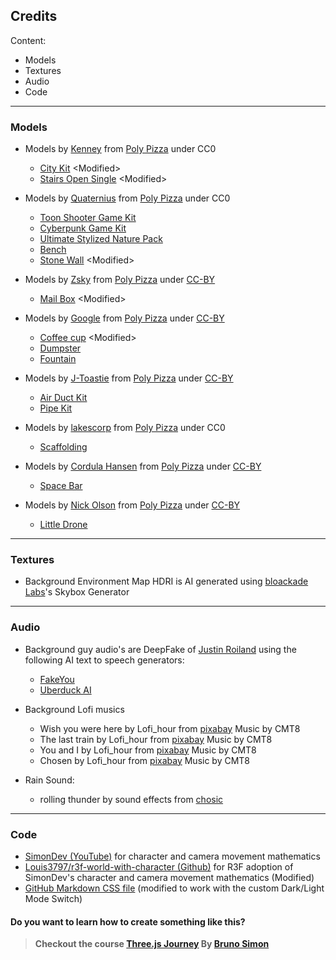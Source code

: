 ## Credits

Content:

- Models
- Textures
- Audio
- Code

---

### Models

- Models by [Kenney](https://poly.pizza/u/Kenney) from [Poly Pizza](https://poly.pizza/) under CC0

  - [City Kit](https://poly.pizza/bundle/City-Kit-0CkvGrBJ0u) \<Modified>
  - [Stairs Open Single](https://poly.pizza/m/8NnxYiaDyJ) \<Modified>

- Models by [Quaternius](https://poly.pizza/u/Quaternius) from [Poly Pizza](https://poly.pizza/) under CC0

  - [Toon Shooter Game Kit](https://poly.pizza/bundle/Toon-Shooter-Game-Kit-qraiSXoAru)
  - [Cyberpunk Game Kit](https://poly.pizza/bundle/Cyberpunk-Game-Kit-Hkfxa8K8zF)
  - [Ultimate Stylized Nature Pack](https://poly.pizza/bundle/Ultimate-Stylized-Nature-Pack-zyIyYd9yGr)
  - [Bench](https://poly.pizza/m/jLxjFxFRpw)
  - [Stone Wall](https://poly.pizza/m/tdeAOh3LQV) \<Modified>

- Models by [Zsky](https://poly.pizza/u/Zsky) from [Poly Pizza](https://poly.pizza/) under [CC-BY](https://creativecommons.org/licenses/by/3.0/)

  - [Mail Box](https://poly.pizza/m/VlxwPqpKSZ) \<Modified>

- Models by [Google](https://poly.pizza/u/Poly%20by%20Google) from [Poly Pizza](https://poly.pizza/) under [CC-BY](https://creativecommons.org/licenses/by/3.0/)

  - [Coffee cup](https://poly.pizza/m/fIuM_PW5prV) \<Modified>
  - [Dumpster](https://poly.pizza/m/3F0yCeWeTZP)
  - [Fountain](https://poly.pizza/m/4KKY7CmNe_r)

- Models by [J-Toastie](https://poly.pizza/u/J-Toastie) from [Poly Pizza](https://poly.pizza/) under [CC-BY](https://creativecommons.org/licenses/by/3.0/)

  - [Air Duct Kit](https://poly.pizza/bundle/Air-Duct-Kit-HKcyEL7GVt)
  - [Pipe Kit](https://poly.pizza/bundle/Pipe-Kit-wrJuELDvic)

- Models by [lakescorp](https://poly.pizza/u/lakescorp) from [Poly Pizza](https://poly.pizza/) under CC0

  - [Scaffolding](https://poly.pizza/m/AYQd5RQ8w4)

- Models by [Cordula Hansen](https://poly.pizza/u/Cordula%20Hansen) from [Poly Pizza](https://poly.pizza/) under [CC-BY](https://creativecommons.org/licenses/by/3.0/)
  - [Space Bar](https://poly.pizza/m/4vlKrz5wDOF)

- Models by [Nick Olson](https://poly.pizza/u/Nick%20Olson) from [Poly Pizza](https://poly.pizza/) under [CC-BY](https://creativecommons.org/licenses/by/3.0/)
  - [Little Drone](https://poly.pizza/m/dJ9mjQQqDQJ)

---

### Textures

- Background Environment Map HDRI is AI generated using [bloackade Labs](https://www.blockadelabs.com/)'s Skybox Generator

---

### Audio

- Background guy audio's are DeepFake of [Justin Roiland](https://twitter.com/JustinRoiland) using the following AI text to speech generators:
  - [FakeYou](https://fakeyou.com/)
  - [Uberduck AI](https://uberduck.ai/)

- Background Lofi musics

  - Wish you were here by Lofi_hour from [pixabay](https://pixabay.com/music/beats-wish-you-were-here-118975/) Music by CMT8
  - The last train by Lofi_hour from [pixabay](https://pixabay.com/music/beats-the-last-train-122342/) Music by CMT8
  - You and I by Lofi_hour from [pixabay](https://pixabay.com/music/beats-you-and-i-133401/) Music by CMT8
  - Chosen by Lofi_hour from [pixabay](https://pixabay.com/music/beats-chosen-124434/) Music by CMT8

- Rain Sound:
  - rolling thunder by sound effects from [chosic](https://www.chosic.com/download-audio/54516/)

---

### Code

- [SimonDev (YouTube)](https://www.youtube.com/@simondev758) for character and camera movement mathematics
- [Louis3797/r3f-world-with-character (Github)](https://github.com/Louis3797/r3f-world-with-character) for R3F adoption of SimonDev's character and camera movement mathematics (Modified)
- [GitHub Markdown CSS file](https://github.com/sindresorhus/github-markdown-css/blob/main/github-markdown.css) (modified to work with the custom Dark/Light Mode Switch)

#### Do you want to learn how to create something like this?

> **Checkout the course [Three.js Journey](https://threejs-journey.com/) By [Bruno Simon](https://bruno-simon.com/)**
